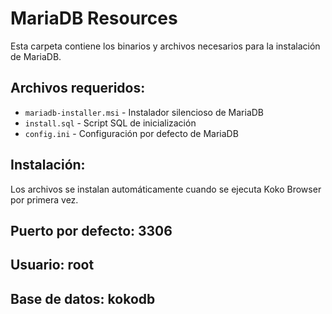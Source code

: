 # MariaDB Resources

Esta carpeta contiene los binarios y archivos necesarios para la instalación de MariaDB.

## Archivos requeridos:
- `mariadb-installer.msi` - Instalador silencioso de MariaDB
- `install.sql` - Script SQL de inicialización
- `config.ini` - Configuración por defecto de MariaDB

## Instalación:
Los archivos se instalan automáticamente cuando se ejecuta Koko Browser por primera vez.

## Puerto por defecto: 3306
## Usuario: root
## Base de datos: kokodb